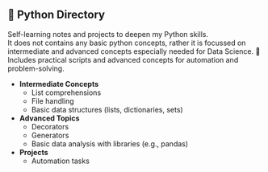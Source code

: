 ## 🐍 Python Directory

Self-learning notes and projects to deepen my Python skills.  
It does not contains any basic python concepts, rather it is focussed on intermediate and advanced concepts especially needed for Data Science.
📝 Includes practical scripts and advanced concepts for automation and problem-solving.

- **Intermediate Concepts**
  - List comprehensions
  - File handling
  - Basic data structures (lists, dictionaries, sets)
- **Advanced Topics**
  - Decorators
  - Generators
  - Basic data analysis with libraries (e.g., pandas)
- **Projects**
  - Automation tasks